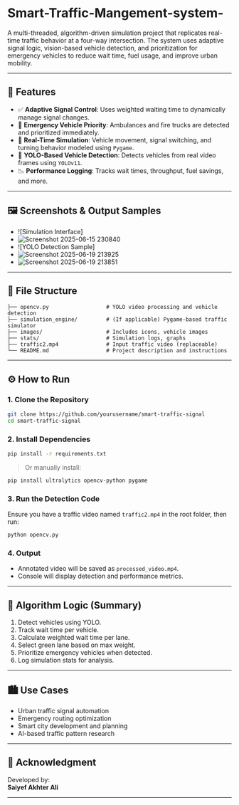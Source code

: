 # Smart-Traffic-Mangement-system-

A multi-threaded, algorithm-driven simulation project that replicates real-time traffic behavior at a four-way intersection. The system uses adaptive signal logic, vision-based vehicle detection, and prioritization for emergency vehicles to reduce wait time, fuel usage, and improve urban mobility.

---

## 📌 Features

- ✅ **Adaptive Signal Control**: Uses weighted waiting time to dynamically manage signal changes.
- 🚨 **Emergency Vehicle Priority**: Ambulances and fire trucks are detected and prioritized immediately.
- 🔁 **Real-Time Simulation**: Vehicle movement, signal switching, and turning behavior modeled using `Pygame`.
- 🎥 **YOLO-Based Vehicle Detection**: Detects vehicles from real video frames using `YOLOv11`.
- 📉 **Performance Logging**: Tracks wait times, throughput, fuel savings, and more.

---

## 🖼️ Screenshots & Output Samples

- ![Simulation Interface]
- ![Screenshot 2025-06-15 230840](https://github.com/user-attachments/assets/fe7bb22e-3723-44e7-8f82-83b7506541c3)
- ![YOLO Detection Sample]
- ![Screenshot 2025-06-19 213925](https://github.com/user-attachments/assets/08bcf0fc-4f2e-489c-8848-160e0ab8bb48)
- ![Screenshot 2025-06-19 213851](https://github.com/user-attachments/assets/8f3e5479-b51a-491c-b96f-2e8915b584d3)

---

## 📂 File Structure

```
├── opencv.py                  # YOLO video processing and vehicle detection
├── simulation_engine/         # (If applicable) Pygame-based traffic simulator
├── images/                    # Includes icons, vehicle images
├── stats/                     # Simulation logs, graphs
├── traffic2.mp4               # Input traffic video (replaceable)
└── README.md                  # Project description and instructions
```

---

## ⚙️ How to Run

### 1. Clone the Repository
```bash
git clone https://github.com/yourusername/smart-traffic-signal
cd smart-traffic-signal
```

### 2. Install Dependencies
```bash
pip install -r requirements.txt
```
> Or manually install:
```bash
pip install ultralytics opencv-python pygame
```

### 3. Run the Detection Code
Ensure you have a traffic video named `traffic2.mp4` in the root folder, then run:
```bash
python opencv.py
```

### 4. Output
- Annotated video will be saved as `processed_video.mp4`.
- Console will display detection and performance metrics.

---

## 🧠 Algorithm Logic (Summary)

1. Detect vehicles using YOLO.
2. Track wait time per vehicle.
3. Calculate weighted wait time per lane.
4. Select green lane based on max weight.
5. Prioritize emergency vehicles when detected.
6. Log simulation stats for analysis.

---

## 🏙️ Use Cases

- Urban traffic signal automation
- Emergency routing optimization
- Smart city development and planning
- AI-based traffic pattern research

---

## 🙌 Acknowledgment

Developed by:  
**Saiyef Akhter Ali**  

---

